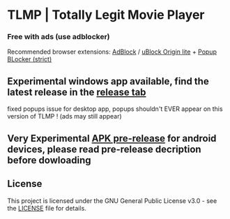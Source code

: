 # TLMP | Totally Legit Movie Player
### Free with ads (use adblocker)

Recommended browser extensions: [AdBlock](https://chromewebstore.google.com/detail/gighmmpiobklfepjocnamgkkbiglidom?utm_source=item-share-cb) / [uBlock Origin lite](https://chromewebstore.google.com/detail/ddkjiahejlhfcafbddmgiahcphecmpfh?utm_source=item-share-cb) + [Popup BLocker (strict)](https://chromewebstore.google.com/detail/aefkmifgmaafnojlojpnekbpbmjiiogg?utm_source=item-share-cb)

## Experimental windows app available, find the latest release in the [release tab](https://github.com/absurd-oliver/Display_Show-Movie/releases)
fixed popups issue for desktop app, popups shouldn't EVER appear on this version of TLMP !
(ads may still appear)

## Very Experimental [APK pre-release](https://github.com/absurd-oliver/Display_Show-Movie/releases/tag/v0.0.1pre) for android devices, please read pre-release decription before dowloading

## License


This project is licensed under the GNU General Public License v3.0 - see the [LICENSE](./LICENSE) file for details.





